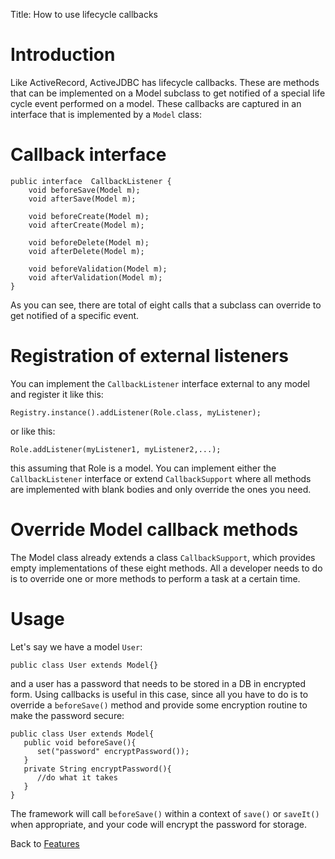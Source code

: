 Title: How to use lifecycle callbacks

Introduction
============

Like ActiveRecord, ActiveJDBC has lifecycle callbacks. These are methods that can be implemented on a Model subclass to get notified of a special life cycle event performed on a model. These callbacks are captured in an interface that is implemented by a `Model` class:

Callback interface
==================

~~~~ {.prettyprint}
public interface  CallbackListener {
    void beforeSave(Model m);
    void afterSave(Model m);

    void beforeCreate(Model m);
    void afterCreate(Model m);

    void beforeDelete(Model m);
    void afterDelete(Model m);

    void beforeValidation(Model m);
    void afterValidation(Model m);
}
~~~~

As you can see, there are total of eight calls that a subclass can override to get notified of a specific event.

Registration of external listeners
==================================

You can implement the `CallbackListener` interface external to any model and register it like this:

~~~~ {.prettyprint}
Registry.instance().addListener(Role.class, myListener);
~~~~

or like this:

~~~~ {.prettyprint}
Role.addListener(myListener1, myListener2,...);
~~~~

this assuming that Role is a model. You can implement either the `CallbackListener` interface or extend `CallbackSupport` where all methods are implemented with blank bodies and only override the ones you need.

Override Model callback methods
===============================

The Model class already extends a class `CallbackSupport`, which provides empty implementations of these eight methods. All a developer needs to do is to override one or more methods to perform a task at a certain time.

Usage
=====

Let's say we have a model `User`:

~~~~ {.prettyprint}
public class User extends Model{}
~~~~

and a user has a password that needs to be stored in a DB in encrypted form. Using callbacks is useful in this case, since all you have to do is to override a `beforeSave()` method and provide some encryption routine to make the password secure:

~~~~ {.prettyprint}
public class User extends Model{
   public void beforeSave(){
      set("password" encryptPassword());
   }   
   private String encryptPassword(){
      //do what it takes
   }
}
~~~~

The framework will call `beforeSave()` within a context of `save()` or `saveIt()` when appropriate, and your code will encrypt the password for storage.

Back to [Features](Features)
